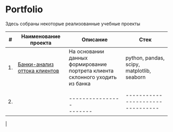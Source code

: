 # Portfolio

Здесь собраны некоторые реализованные учебные проекты

| #    | Наименование проекта                | Описание                                                     | Стек                                                         |
| ---- | ------------------------------------------------------------ | ------------------------------------------------------------ | ------------------------------------------------------------ |
| 1.   | [Банки-анализ оттока клиентов](https://github.com/kelena) | На основании данных формирование <br/>портрета клиента склонного уходить из банка| python, pandas, scipy, matplotlib, seaborn     |
| 2.   | [     ](https://github.com/kelena) |          <br/>---------------- <br/>------- | -------------------------------- |
|
